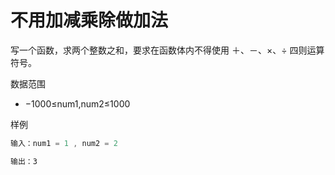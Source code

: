 # 不用加减乘除做加法

写一个函数，求两个整数之和，要求在函数体内不得使用 ＋、－、×、÷ 四则运算符号。

数据范围

- −1000≤num1,num2≤1000

样例

```js
输入：num1 = 1 , num2 = 2

输出：3
```
